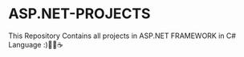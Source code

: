 # ASP.NET-PROJECTS
This Repository Contains all projects in ASP.NET FRAMEWORK in C#  Language :)👩‍💻☕
